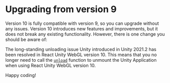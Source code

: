 # Upgrading from version 9

Version 10 is fully compatible with version 9, so you can upgrade without any issues. Version 10 introduces new features and improvements, but it does not break any existing functionality. However, there is one change you should be aware of:

The long-standing unloading issue Unity introduced in Unity 2021.2 has been resolved in React Unity WebGL version 10. This means that you no longer need to call the [`unload`](/docs/api/unload) function to unmount the Unity Application when using React Unity WebGL version 10.

Happy coding!

